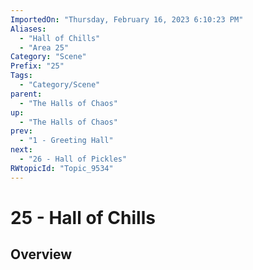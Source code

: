 ```yaml
---
ImportedOn: "Thursday, February 16, 2023 6:10:23 PM"
Aliases:
  - "Hall of Chills"
  - "Area 25"
Category: "Scene"
Prefix: "25"
Tags:
  - "Category/Scene"
parent:
  - "The Halls of Chaos"
up:
  - "The Halls of Chaos"
prev:
  - "1 - Greeting Hall"
next:
  - "26 - Hall of Pickles"
RWtopicId: "Topic_9534"
---
```

# 25 - Hall of Chills
## Overview
